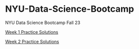 # NYU-Data-Science-Bootcamp
NYU Data Science Bootcamp Fall 23

[Week 1 Practice Solutions](https://github.com/rugvedmhatre/NYU-Data-Science-Bootcamp/blob/main/Week%201/Week-1.md)

[Week 2 Practice Solutions](https://github.com/rugvedmhatre/NYU-Data-Science-Bootcamp/blob/main/Week%202/Week-2.md)
